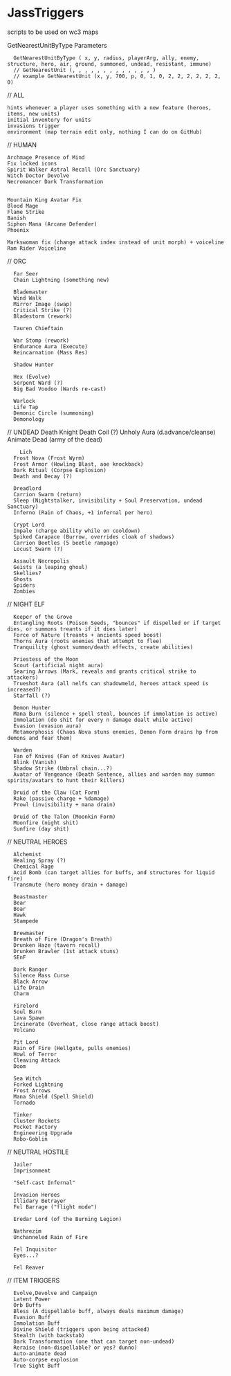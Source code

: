 # JassTriggers
scripts to be used on wc3 maps

GetNearestUnitByType Parameters

      GetNearestUnitByType ( x, y, radius, playerArg, ally, enemy, structure, hero, air, ground, summoned, undead, resistant, immune)
      // GetNearestUnit (, , , , , , , , , , , , , )
      // example GetNearestUnit (x, y, 700, p, 0, 1, 0, 2, 2, 2, 2, 2, 2, 0)
      

// ALL
    
    hints whenever a player uses something with a new feature (heroes, items, new units)
    initial inventory for units
    invasions trigger
    environment (map terrain edit only, nothing I can do on GitHub)
    
    
// HUMAN

    Archmage Presence of Mind
    Fix locked icons
    Spirit Walker Astral Recall (Orc Sanctuary)
    Witch Doctor Devolve
    Necromancer Dark Transformation


    Mountain King Avatar Fix
    Blood Mage
    Flame Strike
    Banish
    Siphon Mana (Arcane Defender)
    Phoenix

    Markswoman fix (change attack index instead of unit morph) + voiceline
    Ram Rider Voiceline


// ORC

      Far Seer
      Chain Lightning (something new)

      Blademaster
      Wind Walk
      Mirror Image (swap)
      Critical Strike (?)
      Bladestorm (rework)

      Tauren Chieftain
      
      War Stomp (rework)
      Endurance Aura (Execute)
      Reincarnation (Mass Res)

      Shadow Hunter
      
      Hex (Evolve)
      Serpent Ward (?)
      Big Bad Voodoo (Wards re-cast)

      Warlock
      Life Tap
      Demonic Circle (summoning)
      Demonology

// UNDEAD
      Death Knight
      Death Coil (?)
      Unholy Aura (d.advance/cleanse)
      Animate Dead (army of the dead)

        Lich
      Frost Nova (Frost Wyrm)
      Frost Armor (Howling Blast, aoe knockback)
      Dark Ritual (Corpse Explosion)
      Death and Decay (?)

      Dreadlord
      Carrion Swarm (return)
      Sleep (Nightstalker, invisibility + Soul Preservation, undead Sanctuary)
      Inferno (Rain of Chaos, +1 infernal per hero)

      Crypt Lord
      Impale (charge ability while on cooldown)
      Spiked Carapace (Burrow, overrides cloak of shadows)
      Carrion Beetles (5 beetle rampage)
      Locust Swarm (?)

      Assault Necropolis
      Geists (a leaping ghoul)
      Skellies?
      Ghosts
      Spiders
      Zombies

// NIGHT ELF

      Keeper of the Grove
      Entangling Roots (Poison Seeds, "bounces" if dispelled or if target dies, or summons treants if it dies later)
      Force of Nature (treants + ancients speed boost)
      Thorns Aura (roots enemies that attempt to flee)
      Tranquility (ghost summon/death effects, create abilities)

      Priestess of the Moon
      Scout (artificial night aura)
      Searing Arrows (Mark, reveals and grants critical strike to attackers)
      Trueshot Aura (all nelfs can shadowmeld, heroes attack speed is increased?)
      Starfall (?)

      Demon Hunter
      Mana Burn (silence + spell steal, bounces if immolation is active)
      Immolation (do shit for every n damage dealt while active)
      Evasion (evasion aura)
      Metamorphosis (Chaos Nova stuns enemies, Demon Form drains hp from demons and fear them)

      Warden
      Fan of Knives (Fan of Knives Avatar)
      Blink (Vanish)
      Shadow Strike (Umbral chain...?)
      Avatar of Vengeance (Death Sentence, allies and warden may summon spirits/avatars to hunt their killers)

      Druid of the Claw (Cat Form)
      Rake (passive charge + %damage)
      Prowl (invisibility + mana drain)

      Druid of the Talon (Moonkin Form)
      Moonfire (night shit)
      Sunfire (day shit)

// NEUTRAL HEROES

      Alchemist
      Healing Spray (?)
      Chemical Rage
      Acid Bomb (can target allies for buffs, and structures for liquid fire)
      Transmute (hero money drain + damage)

      Beastmaster
      Bear
      Boar
      Hawk
      Stampede

      Brewmaster
      Breath of Fire (Dragon's Breath)
      Drunken Haze (tavern recall)
      Drunken Brawler (1st attack stuns)
      SEnF 

      Dark Ranger
      Silence Mass Curse
      Black Arrow
      Life Drain
      Charm

      Firelord
      Soul Burn
      Lava Spawn
      Incinerate (Overheat, close range attack boost)
      Volcano

      Pit Lord
      Rain of Fire (Hellgate, pulls enemies)
      Howl of Terror
      Cleaving Attack
      Doom

      Sea Witch
      Forked Lightning
      Frost Arrows
      Mana Shield (Spell Shield)
      Tornado

      Tinker
      Cluster Rockets
      Pocket Factory
      Engineering Upgrade
      Robo-Goblin

// NEUTRAL HOSTILE

      Jailer
      Imprisonment

      "Self-cast Infernal"

      Invasion Heroes
      Illidary Betrayer
      Fel Barrage ("flight mode")

      Eredar Lord (of the Burning Legion)

      Nathrezim
      Unchanneled Rain of Fire

      Fel Inquisitor
      Eyes...?

      Fel Reaver
      
// ITEM TRIGGERS
      
      Evolve,Devolve and Campaign
      Latent Power
      Orb Buffs
      Bless (A dispellable buff, always deals maximum damage)
      Evasion Buff
      Immolation Buff
      Divine Shield (triggers upon being attacked)
      Stealth (with backstab)
      Dark Transformation (one that can target non-undead)
      Reraise (non-dispellable? or yes? dunno)
      Auto-animate dead
      Auto-corpse explosion
      True Sight Buff




